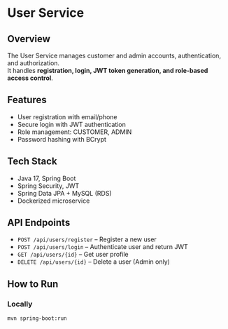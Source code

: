 # User Service

## Overview
The User Service manages customer and admin accounts, authentication, and authorization.  
It handles **registration, login, JWT token generation, and role-based access control**.

## Features
- User registration with email/phone
- Secure login with JWT authentication
- Role management: CUSTOMER, ADMIN
- Password hashing with BCrypt

## Tech Stack
- Java 17, Spring Boot
- Spring Security, JWT
- Spring Data JPA + MySQL (RDS)
- Dockerized microservice

## API Endpoints
- `POST /api/users/register` – Register a new user
- `POST /api/users/login` – Authenticate user and return JWT
- `GET /api/users/{id}` – Get user profile
- `DELETE /api/users/{id}` – Delete a user (Admin only)

## How to Run
### Locally
```bash
mvn spring-boot:run

